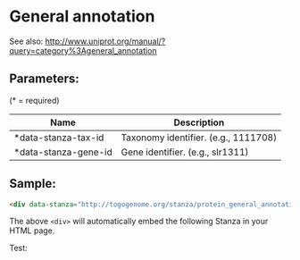 General annotation
==================

See also: http://www.uniprot.org/manual/?query=category%3Ageneral_annotation

## Parameters:

(* = required)

| Name                 | Description                          |
|----------------------|--------------------------------------|
| *data-stanza-tax-id  | Taxonomy identifier. (e.g., 1111708) |
| *data-stanza-gene-id | Gene identifier. (e.g., slr1311)     |

## Sample:

```html
<div data-stanza="http://togogenome.org/stanza/protein_general_annotation" data-stanza-tax-id="1111708" data-stanza-gene-id="slr1311"></div>
```

The above `<div>` will automatically embed the following Stanza in your HTML page.

<div data-stanza="http://togogenome.org/stanza/protein_general_annotation" data-stanza-tax-id="1111708" data-stanza-gene-id="slr1311"></div>

Test:
<div data-stanza="http://localhost:3000/protein_general_annotation" data-stanza-tax-id="1111708" data-stanza-gene-id="slr1311"></div>
